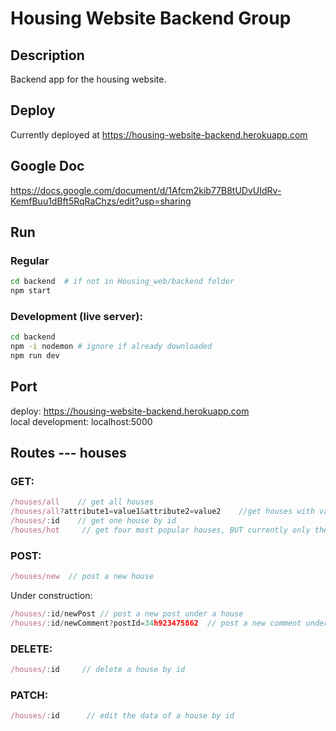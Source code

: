 # Housing Website Backend Group

## Description
Backend app for the housing website. 

## Deploy
Currently deployed at https://housing-website-backend.herokuapp.com


## Google Doc
https://docs.google.com/document/d/1Afcm2kib77B8tUDvUIdRv-KemfBuu1dBft5RqRaChzs/edit?usp=sharing

## Run
### Regular
```bash
cd backend  # if not in Housing_web/backend folder
npm start
```
### Development (live server):
```bash
cd backend
npm -i nodemon # ignore if already downloaded
npm run dev
```

## Port  
deploy: https://housing-website-backend.herokuapp.com  
local development: localhost:5000

## Routes --- houses
### GET: 
```javascript
/houses/all    // get all houses  
/houses/all?attribute1=value1&attribute2=value2    //get houses with value1 and value2 (and so on) as attributes.Attribute and value must match the attribute name and corresponding value in the database.   
/houses/:id    // get one house by id  
/houses/hot     // get four most popular houses, BUT currently only the first four
```
### POST: 
```javascript
/houses/new  // post a new house
```
Under construction:
```javascript
/houses/:id/newPost // post a new post under a house
/houses/:id/newComment?postId=34h923475862  // post a new comment under a post under a house
```

### DELETE:
```javascript
/houses/:id     // delete a house by id
```

### PATCH:
```javascript
/houses/:id      // edit the data of a house by id
```
